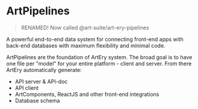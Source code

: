 # ArtPipelines

> RENAMED! Now called @art-suite/art-ery-pipelines

A powerful end-to-end data system for connecting front-end apps with back-end databases with maximum flexibility and minimal code.

ArtPipelines are the foundation of ArtEry system. The broad goal is to have one file per "model" for your entire platform - client and server. From there ArtEry automatically generate:

- API server & API-doc
- API client
- ArtComponents, ReactJS and other front-end integrations
- Database schema
